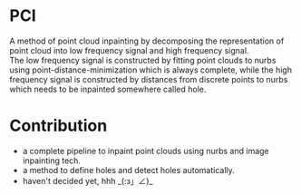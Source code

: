 # PCI
A method of point cloud inpainting by decomposing the representation of point cloud into low frequency signal and high frequency signal. <br>
The low frequency signal is constructed by fitting point clouds to nurbs using point-distance-minimization which is always complete, while the high frequency signal is constructed by distances from discrete points to nurbs which needs to be inpainted somewhere called hole.

# Contribution
- a complete pipeline to inpaint point clouds using nurbs and image inpainting tech.
- a method to define holes and detect holes automatically.
- haven't decided yet, hhh \_(:з」∠)\_

